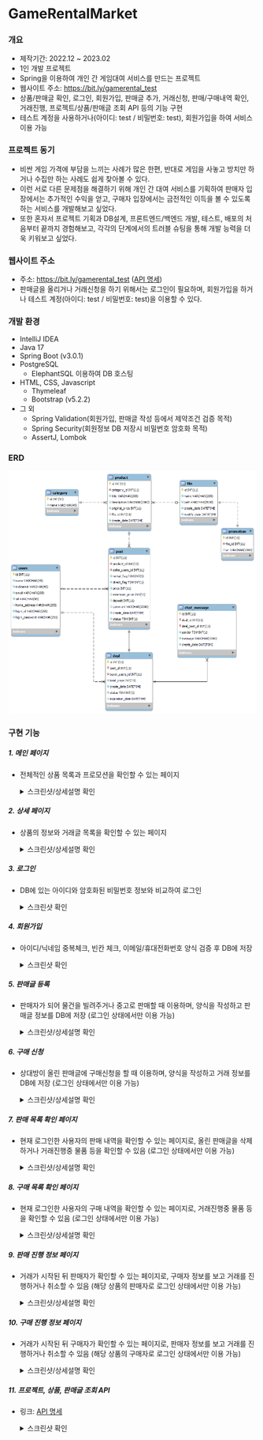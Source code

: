 # GameRentalMarket

### 개요
- 제작기간: 2022.12 ~ 2023.02
- 1인 개발 프로젝트
- Spring을 이용하여 개인 간 게임대여 서비스를 만드는 프로젝트
- 웹사이트 주소: https://bit.ly/gamerental_test
- 상품/판매글 확인, 로그인, 회원가입, 판매글 추가, 거래신청, 판매/구매내역 확인, 거래진행, 프로젝트/상품/판매글 조회 API 등의 기능 구현
- 테스트 계정을 사용하거나(아이디: test / 비밀번호: test), 회원가입을 하여 서비스 이용 가능

### 프로젝트 동기
- 비싼 게임 가격에 부담을 느끼는 사례가 많은 한편, 반대로 게임을 사놓고 방치만 하거나 수집만 하는 사례도 쉽게 찾아볼 수 있다.
- 이런 서로 다른 문제점을 해결하기 위해 개인 간 대여 서비스를 기획하여 판매자 입장에서는 추가적인 수익을 얻고, 구매자 입장에서는 금전적인 이득을 볼 수 있도록 하는 서비스를 개발해보고 싶었다.
- 또한 혼자서 프로젝트 기획과 DB설계, 프론트엔드/백엔드 개발, 테스트, 배포의 처음부터 끝까지 경험해보고, 각각의 단계에서의 트러블 슈팅을 통해 개발 능력을 더욱 키워보고 싶었다.

### 웹사이트 주소
- 주소: https://bit.ly/gamerental_test ([API 명세](https://port-0-gamerentalmarket-1b5xkk2fldcqafwk.gksl2.cloudtype.app/swagger-ui/index.html))
- 판매글을 올리거나 거래신청을 하기 위해서는 로그인이 필요하며, 회원가입을 하거나 테스트 계정(아이디: test / 비밀번호: test)을 이용할 수 있다.

### 개발 환경
- IntelliJ IDEA
- Java 17
- Spring Boot (v3.0.1)
- PostgreSQL 
  - ElephantSQL 이용하여 DB 호스팅
- HTML, CSS, Javascript
  - Thymeleaf
  - Bootstrap (v5.2.2)
- 그 외
  - Spring Validation(회원가입, 판매글 작성 등에서 제약조건 검증 목적)
  - Spring Security(회원정보 DB 저장시 비밀번호 암호화 목적)
  - AssertJ, Lombok

### ERD
<img src="./docs/ERD.png" width="600">

### 구현 기능
##### 1. 메인 페이지
- 전체적인 상품 목록과 프로모션을 확인할 수 있는 페이지
  <details>
  <summary>스크린샷/상세설명 확인</summary>

  <img src="https://user-images.githubusercontent.com/79515820/219845039-63475bc8-5600-4a59-8286-4b3dbf8810e2.png" width="500">

  - 1-1. 네비게이션 바(GNB)
    - 각 카테고리를 누르면 해당 카테고리의 상품만을 표시함
    - 로그인이 되어 있지 않다면 로그인 버튼이 노출되며, 로그인 상태라면 나의 거래정보와 로그아웃 버튼이 노출됨
  - 1-2. 프로모션
    - DB에 존재하는 프로모션 정보를 보여줌
    - 상품 관련 프로모션의 경우 클릭 시 해당 상품으로 이동
  - 1-3. 상품 목록
    - 모든/선택한 카테고리의 상품 정보 확인 가능
    - "빌려주기" 버튼을 클릭하면 해당 상품의 판매글 작성 페이지로 이동하며, "빌려쓰기" 버튼을 선택하면 해당 상품의 상세 페이지(거래 목록)로 이동함
    - 렌탈(게임 대여) 재고가 있을 경우 렌탈 최저가가 표시되며, 재고가 없을 경우 중고 최저가가 표시됨
    - 모든 재고가 없을 경우 "재고 없음" 문구가 노출됨
  - 1-4. 더보기
    - 추가 데이터를 가져오고 그 결과가 화면에 노출됨
    - 더 보여줄 데이터가 없다면 더보기 버튼은 사라짐
  </details>
##### 2. 상세 페이지
- 상품의 정보와 거래글 목록을 확인할 수 있는 페이지
  <details>
  <summary>스크린샷/상세설명 확인</summary>

  <img src="https://user-images.githubusercontent.com/79515820/219845134-28c41ad1-515e-4b6d-be0e-b64eec0048de.png" width="600">

  - 2-1. 상품 정보
  - 2-2. 분류선택
    - 렌탈하기/중고구매 버튼을 클릭하면 해당 분류의 판매글 목록(2-3)이 표시됨
  - 2-3. 판매글 목록
    - 선택한 분류에 해당하는 거래글들이 표시되며, 직거래인 경우 판매자의 대략적인 주소도 함께 표시됨
    - 각각의 행을 클릭하면 해당 판매글에 대한 상세 정보와 구매신청 버튼이 표시됨
  </details>
##### 3. 로그인
- DB에 있는 아이디와 암호화된 비밀번호 정보와 비교하여 로그인
  <details>
  <summary>스크린샷 확인</summary>

  <img src="https://user-images.githubusercontent.com/79515820/219845135-94704667-3e2f-4936-8e23-1c8c788925d1.png" width="400">
  </details>
##### 4. 회원가입
- 아이디/닉네임 중복체크, 빈칸 체크, 이메일/휴대전화번호 양식 검증 후 DB에 저장
  <details>
  <summary>스크린샷 확인</summary>

  <img src="https://user-images.githubusercontent.com/79515820/219845136-7cef8d39-aaf7-4e49-8c64-dc31f46c44f2.png" width="400">
  </details>
##### 5. 판매글 등록
- 판매자가 되어 물건을 빌려주거나 중고로 판매할 때 이용하며, 양식을 작성하고 판매글 정보를 DB에 저장 (로그인 상태에서만 이용 가능)
  <details>
  <summary>스크린샷/상세설명 확인</summary>

  <img src="https://user-images.githubusercontent.com/79515820/219845137-77c4ce18-f0b4-4800-972b-132029dce90c.png" width="500">

  - 5-1. 물품정보
    - 판매할 상품의 정보 입력
    - 판매유형/거래방법 선택에 따라 입력 폼이 변경됨
    - 연장금액/보증금 선택은 선택사항
  - 5-2. 내 정보
    - 거래 상대에게 표시될 현재 로그인 사용자 정보
  </details>
##### 6. 구매 신청
- 상대방이 올린 판매글에 구매신청을 할 때 이용하며, 양식을 작성하고 거래 정보를 DB에 저장 (로그인 상태에서만 이용 가능)
  <details>
  <summary>스크린샷/상세설명 확인</summary>

  <img src="https://user-images.githubusercontent.com/79515820/219845138-2cbfb573-4b68-46bf-922b-4f6587078ef2.png" width="500">

  - 6-1. 물품정보
    - 구매신청할 상품의 정보 확인
    - 렌탈의 경우 대여기간 선택 가능(판매자가 연장 불가 선택했을 시 대여기간 고정)
    - 대여기간을 선택할 때마다 총 가격이 변동됨 (총 가격 = 대여금액 + 연장금액 + 보증금)
  - 6-2. 내 정보
    - 거래 상대에게 표시될 현재 로그인 사용자 정보
  </details>
##### 7. 판매 목록 확인 페이지
- 현재 로그인한 사용자의 판매 내역을 확인할 수 있는 페이지로, 올린 판매글을 삭제하거나 거래진행중 물품 등을 확인할 수 있음 (로그인 상태에서만 이용 가능)
  <details>
  <summary>스크린샷/상세설명 확인</summary>

  <img src="https://user-images.githubusercontent.com/79515820/219845139-37992363-e131-4ff1-ae3c-1017093084ee.png" width="500">

  - 7-1. 판매 건수
    - 등록한 물품, 거래진행중 물품, 거래종료 물품의 개수 확인 가능
  - 7-2. 판매 탭
  - 7-3. 판매 정보
    - 각각의 행을 클릭하면 해당 글에 대한 상세 정보와 글 삭제/거래 진행 버튼 등이 표시됨
  </details>
##### 8. 구매 목록 확인 페이지
- 현재 로그인한 사용자의 구매 내역을 확인할 수 있는 페이지로, 거래진행중 물품 등을 확인할 수 있음 (로그인 상태에서만 이용 가능)
  <details>
  <summary>스크린샷/상세설명 확인</summary>
  
  <img src="https://user-images.githubusercontent.com/79515820/219845141-ed60c566-d225-49cc-8d8d-600d08c33b46.png" width="500">

  - 8-1. 구매 건수
    - 거래진행중 물품, 거래종료 물품의 개수 확인 가능
  - 8-2. 구매 탭
  - 8-3. 구매 정보
    - 각각의 행을 클릭하면 해당 글에 대한 상세 정보와 거래 진행 버튼이 표시됨  
  </details>
##### 9. 판매 진행 정보 페이지
- 거래가 시작된 뒤 판매자가 확인할 수 있는 페이지로, 구매자 정보를 보고 거래를 진행하거나 취소할 수 있음 (해당 상품의 판매자로 로그인 상태에서만 이용 가능)
  <details>
  <summary>스크린샷/상세설명 확인</summary>

  <img src="https://user-images.githubusercontent.com/79515820/219845143-0b6032b5-4ce9-41d6-8b15-67f58cf45c8c.png" width="500">

  - 9-1. 판매 정보
    - 물품정보, 거래정보, 구매자 정보 확인 가능
  - 9-2. 판매 진행
    - 현재 거래 상태를 표시함
    - 렌탈/직거래, 렌탈/택배, 중고/직거래, 중고/택배의 거래방법 별로 서로 다른 판매절차가 노출됨
  </details>
##### 10. 구매 진행 정보 페이지
- 거래가 시작된 뒤 구매자가 확인할 수 있는 페이지로, 판매자 정보를 보고 거래를 진행하거나 취소할 수 있음 (해당 상품의 구매자로 로그인 상태에서만 이용 가능)
  <details>
  <summary>스크린샷/상세설명 확인</summary>

  <img src="https://user-images.githubusercontent.com/79515820/219845945-9718b865-ba0b-4dc1-b7f7-2a2fe3d4cdc7.png" width="500">

  - 10-1. 구매 정보
    - 물품정보, 거래정보, 판매자 정보 확인 가능
  - 10-2. 구매 진행
    - 현재 거래 상태를 표시함
    - 렌탈/직거래, 렌탈/택배, 중고/직거래, 중고/택배의 거래방법 별로 서로 다른 구매절차가 노출됨
  </details>
##### 11. 프로젝트, 상품, 판매글 조회 API
  - 링크: [API 명세](https://port-0-gamerentalmarket-1b5xkk2fldcqafwk.gksl2.cloudtype.app/swagger-ui/index.html)
    <details>
    <summary>스크린샷 확인</summary>

    <img src="https://user-images.githubusercontent.com/79515820/219845147-ed861e69-6e91-4bb2-9edb-a701d534e7c7.png" width="600">
    </details>
